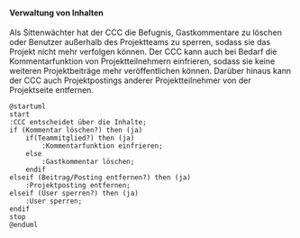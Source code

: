 #### Verwaltung von Inhalten

Als Sittenwächter hat der CCC die Befugnis, Gastkommentare zu löschen oder Benutzer außerhalb des Projektteams zu sperren, sodass sie das Projekt nicht mehr verfolgen können. Der CCC kann auch bei Bedarf die Kommentarfunktion von Projektteilnehmern einfrieren, sodass sie keine weiteren Projektbeiträge mehr veröffentlichen können. Darüber hinaus kann der CCC auch Projektpostings anderer Projektteilnehmer von der Projektseite entfernen.

```plantuml
@startuml
start
:CCC entscheidet über die Inhalte;
if (Kommentar löschen?) then (ja)
    if(Teammitglied?) then (ja)
        :Kommentarfunktion einfrieren;
    else
        :Gastkommentar löschen;
    endif
elseif (Beitrag/Posting entfernen?) then (ja)
    :Projektposting entfernen;
elseif (User sperren?) then (ja)
    :User sperren;
endif
stop
@enduml
```

